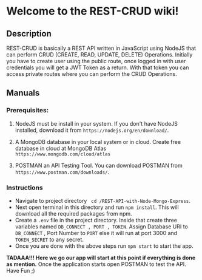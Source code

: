 # Welcome to the REST-CRUD wiki!
## Description
REST-CRUD is basically a REST API written in JavaScript using NodeJS that can perform CRUD (CREATE, READ, UPDATE, DELETE) Operations.
Initially you have to create user using the public route, once logged in with user credentials you will get a JWT Token as a return. With that token you can access private routes where you can perform the CRUD Operations.
## Manuals
### Prerequisites:

 1. NodeJS must be install in your system. If you don't have NodeJS installed, download it from `https://nodejs.org/en/download/`.

 2. A MongoDB database in your local system or in cloud. Create free database in cloud at MongoDB Atlas `https://www.mongodb.com/cloud/atlas`

 3. POSTMAN an API Testing Tool. You can download POSTMAN from `https://www.postman.com/downloads/`.
### Instructions
* Navigate to project directory
`  cd /REST-API-with-Node-Mongo-Express `.
* Next open terminal in this directory and run `npm install`. This will download all the required packages from npm.
* Create a `.env` file in the project directory. Inside that create three variables named `DB_CONNECT , PORT , TOKEN`. Assign Database URI to `DB_CONNECT` , Port Number to `PORT` else it will run at port 3000 and `TOKEN_SECRET` to any secret. 
* Once you are done with the above steps run `npm start` to start the app.

**TADAAA!!! Here we go our app will start at this point if everything is done as mention.**
Once the application starts open POSTMAN to test the API. Have Fun ;)

